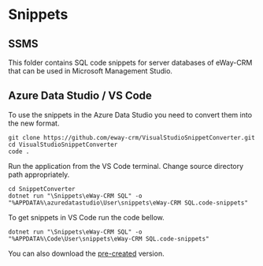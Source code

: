# Snippets

## SSMS

This folder contains SQL code snippets for server databases of eWay-CRM that can be used in Microsoft Management Studio.

## Azure Data Studio / VS Code

To use the snippets in the Azure Data Studio you need to convert them into the new format.

```
git clone https://github.com/eway-crm/VisualStudioSnippetConverter.git
cd VisualStudioSnippetConverter
code .
```

Run the application from the VS Code terminal. Change source directory path appropriately.

```
cd SnippetConverter
dotnet run "\Snippets\eWay-CRM SQL" -o "%APPDATA%\azuredatastudio\User\snippets\eWay-CRM SQL.code-snippets"
```

To get snippets in VS Code run the code bellow.
```
dotnet run "\Snippets\eWay-CRM SQL" -o "%APPDATA%\Code\User\snippets\eWay-CRM SQL.code-snippets"
```

You can also download the [pre-created](https://raw.githubusercontent.com/eway-crm/Snippets/refs/heads/master/eWay-CRM%20SQL/eWay-CRM%20SQL.code-snippets) version.

